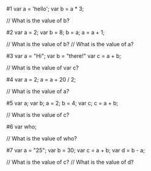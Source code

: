 #1
var a = 'hello';
var b = a * 3;

// What is the value of b?


#2
var a = 2;
var b = 8;
    b = a;
    a = a + 1;

// What is the value of b?
// What is the value of a?

#3
var a = "Hi";
var b = "there!"
var c = a + b;

// What is the value of var c?

#4
var a = 2;
a = a + 20 / 2;

// What is the value of a?

#5
var a;
var b;
a = 2;
b = 4;
var c;
c = a + b;

// What is the value of c?

#6
var who;

// What is the value of who?

#7
var a = "25";
var b = 30;
var c = a + b;
var d = b - a;

// What is the value of c?
// What is the value of d?
